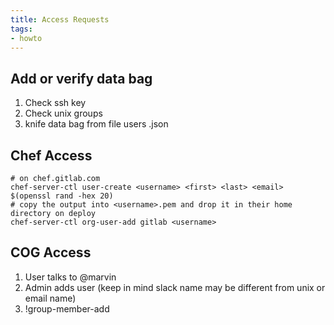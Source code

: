 ```yaml
---
title: Access Requests
tags:
- howto
---
```



## Add or verify data bag
1. Check ssh key
1. Check unix groups
1. knife data bag from file users <user>.json

## Chef Access
```
# on chef.gitlab.com
chef-server-ctl user-create <username> <first> <last> <email> $(openssl rand -hex 20)
# copy the output into <username>.pem and drop it in their home directory on deploy
chef-server-ctl org-user-add gitlab <username>
```

## COG Access
1. User talks to @marvin
1. Admin adds user (keep in mind slack name may be different from unix or email name)
1. !group-member-add <group> <user>
